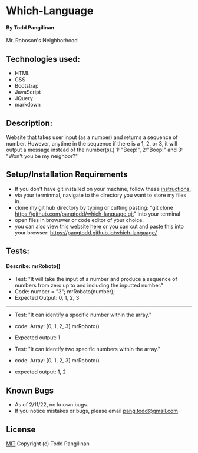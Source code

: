 # Which-Language

#### By Todd Pangilinan

Mr. Roboson's Neighborhood

## Technologies used:

* HTML
* CSS
* Bootstrap
* JavaScript
* JQuery
* markdown

## Description:
 Website that takes user input (as a number) and returns a sequence of number. However, anytime in the sequence if there is a 1, 2, or 3, it will output a message instead of the number(s).) 1: "Beep!", 2:"Boop!" and 3: "Won't you be my neighbor?"


## Setup/Installation Requirements

* If you don't have git installed on your machine, follow these [instructions.](https://www.learnhowtoprogram.com/introduction-to-programming/getting-started-with-intro-to-programming/git-and-github)
* via your terminmal, navigate to the directory you want to store my files in.
* clone my git hub directory by typing or cutting pasting: "git clone https://github.com/pangtodd/which-language.git" into your terminal
* open files in browswer or code editor of your choice.
* you can also view this website [here](https://pangtodd.github.io/which-language/) or you can cut and paste this into your browser: https://pangtodd.github.io/which-language/

## Tests:

#### Describe: mrRoboto()

- Test: "It will take the input of a number and produce a sequence of numbers from zero up to and including the inputted number."
- Code: 
number = "3";
mrRoboto(number);
- Expected Output: 0, 1, 2, 3
---
- Test: "It can identify a specific number within the array."
- code:
Array: [0, 1, 2, 3]
mrRoboto()
- Expected output: 1

- Test: "It can identify two specific numbers within the array."
- code:
Array: [0, 1, 2, 3]
mrRoboto()
- expected output: 1, 2

## Known Bugs

* As of 2/11/22, no known bugs.
* If you notice mistakes or bugs, please email pang.todd@gmail.com

## License

[MIT](https://opensource.org/licenses/MIT)
Copyright (c) Todd Pangilinan 